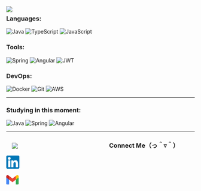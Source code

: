 <div align="center">
  
<!--![Animated cityscapes](https://github.com/Rodrigo-RRD/Rodrigo-RRD/assets/116466164/36ec1d74-984e-4115-bed0-45565c8415ad)-->

</div>

<!--<div align="center">  
  <img width="57%" height="195px" src="https://github-readme-stats.vercel.app/api?username=Rodrigo-RRD&show_icons=true&count_private=true&hide_border=true&title_color=9932cc&icon_color=c19bd8&text_color=c9d1d9&bg_color=0d1117" alt="Rodrigo-RRD github stats" /> 
  <img width="41%" height="195px" src="https://github-readme-stats.vercel.app/api/top-langs/?username=Rodrigo-RRD&layout=compact&hide_border=true&title_color=9932cc&text_color=ffffff&bg_color=0d1117" />
</div>-->

<img align='left' src="https://user-images.githubusercontent.com/116466164/226486386-0addb904-194b-4f83-9eb3-3d998e8e46cd.gif" width="250">


### Languages:

![Java](https://img.shields.io/badge/java-%23ED8B00.svg?style=for-the-badge&logo=openjdk&logoColor=white)
![TypeScript](https://img.shields.io/badge/typescript-%23007ACC.svg?style=for-the-badge&logo=typescript&logoColor=white)
![JavaScript](https://img.shields.io/badge/javascript-%23323330.svg?style=for-the-badge&logo=javascript&logoColor=%23F7DF1E)

### Tools:

![Spring](https://img.shields.io/badge/spring-%236DB33F.svg?style=for-the-badge&logo=spring&logoColor=white)
![Angular](https://img.shields.io/badge/angular-%23DD0031.svg?style=for-the-badge&logo=angular&logoColor=white)
![JWT](https://img.shields.io/badge/JWT-black?style=for-the-badge&logo=JSON%20web%20tokens)


### DevOps:
![Docker](https://img.shields.io/badge/docker-%230db7ed.svg?style=for-the-badge&logo=docker&logoColor=white)
![Git](https://img.shields.io/badge/git-%23F05033.svg?style=for-the-badge&logo=git&logoColor=white)
![AWS](https://img.shields.io/badge/AWS-%23FF9900.svg?style=for-the-badge&logo=amazon-aws&logoColor=white)

<hr width=100%/>

<!--<img align='right' src="https://github.com/Rodrigo-RRD/Rodrigo-RRD/assets/116466164/cd064e28-1a45-49e9-a61e-a80bf65c0be6" width="328">-->

<!-- ### SKILLS -->
<!--Devops tools (Docker | Kubernetes | Jenkins | Ansible | Prometheus | Grafana)<br>-->

<!-- >>API REST<br>-->
<!-- >>Docker<br>-->
<!-- >>Redis<br>-->
<!-- >>Nginx (Reverse proxy server)-->
<!-- Bigdata | Hadoop<br>-->


### Studying in this moment:
![Java](https://img.shields.io/badge/java-%23ED8B00.svg?style=for-the-badge&logo=openjdk&logoColor=white)
![Spring](https://img.shields.io/badge/spring-%236DB33F.svg?style=for-the-badge&logo=spring&logoColor=white)
![Angular](https://img.shields.io/badge/angular-%23DD0031.svg?style=for-the-badge&logo=angular&logoColor=white)

<hr width=100%/>

<img align='left' src="https://github.com/Rodrigo-RRD/Rodrigo-RRD/assets/116466164/07a26f81-89b5-4438-bd39-33fd2119d47c" width="245" style="border: 5px solid transparent; padding: 10px;">
 
  ### Connect Me（っ＾▿＾）


<a href="https://www.linkedin.com/in/rodrigo-r-b45031212/"><img height="35" src="https://github.com/RK1905101/RK1905101/blob/master/linkedin.png"></a>
     <br>
     
<a href="mailto:rodrigodrroficial@gmail.com"><img height="25" src="https://github.com/RK1905101/RK1905101/blob/master/mail.png"></a>
     <br>
     
<!--<a href="https://www.instagram.com/rk.02116/"><img height="35" src="https://github.com/RK1905101/RK1905101/blob/master/in.png"></a>
     <br>
     
<a href="https://www.facebook.com/profile.php?id=100039798362107"><img height="40" src="https://github.com/RK1905101/RK1905101/blob/master/fb.png"></a>
     <br>-->
     
<!--<a href="https://twitter.com/RK02116"><img height="30" src="https://github.com/RK1905101/RK1905101/blob/master/twitter.png"></a>
     <br>-->
     
<!--<a href="https://t.me/blue_nova"><img height="40" src="https://github.com/RK1905101/RK1905101/blob/master/tg.png"></a>
     <br>-->
